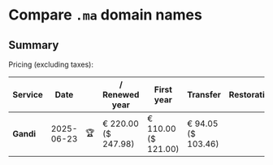 # Compare `.ma` domain names

## Summary

Pricing (excluding taxes):

| Service | Date |  | / Renewed year | First year | Transfer | Restoration |
|--|--|--|--|--|--|--|
| **Gandi** | 2025-06-23 | 🏆 | € 220.00<br>($ 247.98) | € 110.00<br>($ 121.00) | € 94.05<br>($ 103.46) |  |
